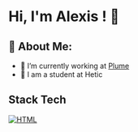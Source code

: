 # Hi, I'm Alexis ! 👋

## 💫 About Me: <br>
- 🔭 I’m currently working at [Plume](https://www.plume.fr/)
- 🌱 I am a student at Hetic

## Stack Tech
[![HTML](https://img.shields.io/badge/HTML-%23E34F26.svg?logo=html5&logoColor=white)](#)


<!--
![My Skills](https://skillicons.dev/icons?i=js,nodejs,express,react,vite,next,tailwind,sass,firebase,mongodb,mysql,postgresql,git,vscode,figma)
- 🔭 I’m currently working on ...
- 🌱 I’m currently learning ...
- 👯 I’m looking to collaborate on ...
- 🤔 I’m looking for help with ...
- 💬 Ask me about ...
- 📫 How to reach me: ...
- 😄 Pronouns: ...
- ⚡ Fun fact: ...
-->
